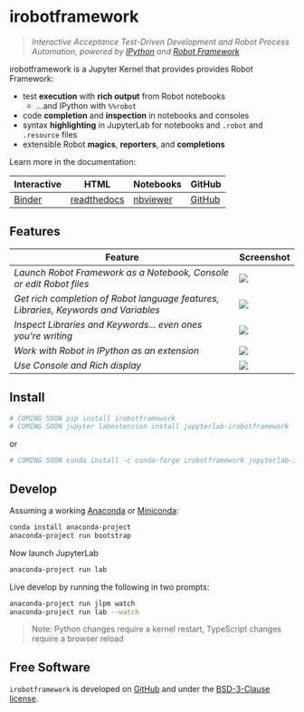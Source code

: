 # irobotframework

> _Interactive Acceptance Test-Driven Development and Robot Process Automation,
> powered by [IPython](http://ipython.org) and [Robot Framework](https://robotframework.org)_


irobotframework is a Jupyter Kernel that provides provides Robot Framework:
- test **execution** with **rich output** from Robot notebooks
  - ...and IPython with `%%robot`
- code **completion** and **inspection** in notebooks and consoles
- syntax **highlighting** in JupyterLab for notebooks and `.robot` and `.resource` files
- extensible Robot **magics**, **reporters**, and **completions**

Learn more in the documentation:

| Interactive | HTML | Notebooks | GitHub |
|-|-|-|-|
| [Binder](https://mybinder.org/v2/gh/gtri/irobotframework/master?urlpath=lab%2Ftree%2Fdocs%2Findex.ipynb) | [readthedocs](https://irobotframework.readthedocs.org) | [nbviewer](https://github.com/gtri/irobotframework/docs/index.ipynb) | [GitHub](https://github.com/gtri/irobotframework/docs/index.ipynb)


## Features

| Feature | Screenshot |
|---------|------------|
| _Launch Robot Framework as a Notebook, Console or edit Robot files_ | [![][screenshot_launcher]][screenshot_launcher]
| _Get rich completion of Robot language features, Libraries, Keywords and Variables_ | [![][screenshot_complete]][screenshot_complete]
| _Inspect Libraries and Keywords... even ones you're writing_ | [![][screenshot_inspect]][screenshot_inspect]
| _Work with Robot in IPython as an extension_ | [![][screenshot_magic]][screenshot_magic]
| _Use Console and Rich display_ | [![][screenshot_console]][screenshot_console]




[screenshot_complete]: ./docs/_static/screenshots/screenshot_complete.png
[screenshot_console]: ./docs/_static/screenshots/screenshot_console.png
[screenshot_inspect]: ./docs/_static/screenshots/screenshot_inspect.png
[screenshot_launcher]: ./docs/_static/screenshots/screenshot_launcher.png
[screenshot_magic]: ./docs/_static/screenshots/screenshot_magic.png


## Install

```bash
# COMING SOON pip install irobotframework
# COMING SOON jupyter labextension install jupyterlab-irobotframework
```

or

```bash
# COMING SOON conda install -c conda-forge irobotframework jupyterlab-irobotframework
```

## Develop

Assuming a working [Anaconda](https://www.anaconda.com/download) or
[Miniconda](https://conda.io/miniconda.html):

```bash
conda install anaconda-project
anaconda-project run bootstrap
```

Now launch JupyterLab
```bash
anaconda-project run lab
```

Live develop by running the following in two prompts:
```bash
anaconda-project run jlpm watch
anaconda-project run lab --watch
```
> Note: Python changes require a kernel restart, TypeScript changes require a
  browser reload

## Free Software

`irobotframework` is developed on [GitHub](https://github.com/gtri/irobotframework)
and under the [BSD-3-Clause license](./LICENSE).
